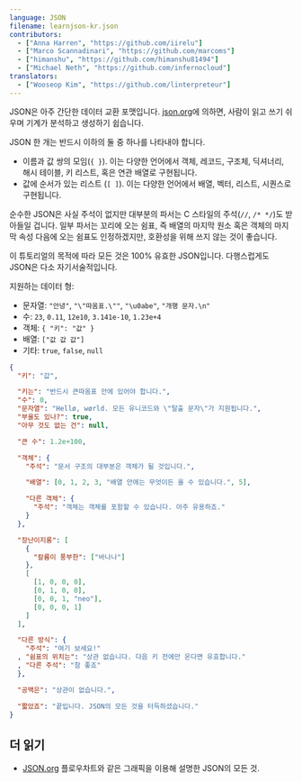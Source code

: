 ```yaml
---
language: JSON
filename: learnjson-kr.json
contributors:
  - ["Anna Harren", "https://github.com/iirelu"]
  - ["Marco Scannadinari", "https://github.com/marcoms"]
  - ["himanshu", "https://github.com/himanshu81494"]
  - ["Michael Neth", "https://github.com/infernocloud"]
translators:
  - ["Wooseop Kim", "https://github.com/linterpreteur"]
---
```


JSON은 아주 간단한 데이터 교환 포맷입니다. [json.org](http://json.org/json-ko.html)에 의하면, 사람이 읽고 쓰기 쉬우며 기계가 분석하고 생성하기 쉽습니다.

JSON 한 개는 반드시 이하의 둘 중 하나를 나타내야 합니다.
* 이름과 값 쌍의 모임(`{ }`). 이는 다양한 언어에서 객체, 레코드, 구조체, 딕셔너리, 해시 테이블, 키 리스트, 혹은 연관 배열로 구현됩니다.
* 값에 순서가 있는 리스트 (`[ ]`). 이는 다양한 언어에서 배열, 벡터, 리스트, 시퀀스로 구현됩니다.

순수한 JSON은 사실 주석이 없지만 대부분의 파서는 C 스타일의 주석(`//`, `/* */`)도 받아들일 겁니다. 일부 파서는 꼬리에 오는 쉼표, 즉 배열의 마지막 원소 혹은 객체의 마지막 속성 다음에 오는 쉼표도 인정하겠지만, 호환성을 위해 쓰지 않는 것이 좋습니다.

이 튜토리얼의 목적에 따라 모든 것은 100% 유효한 JSON입니다. 다행스럽게도 JSON은 다소 자기서술적입니다.

지원하는 데이터 형:

* 문자열: `"안녕"`, `"\"따옴표.\""`, `"\u0abe"`, `"개행 문자.\n"`
* 수: `23`, `0.11`, `12e10`, `3.141e-10`, `1.23e+4`
* 객체: `{ "키": "값" }`
* 배열: `["값 값 값"]`
* 기타: `true`, `false`, `null`

```json
{
  "키": "값",

  "키는": "반드시 큰따옴표 안에 있어야 합니다.",
  "수": 0,
  "문자열": "Hellø, wørld. 모든 유니코드와 \"탈출 문자\"가 지원됩니다.",
  "부울도 있나?": true,
  "아무 것도 없는 건": null,

  "큰 수": 1.2e+100,

  "객체": {
    "주석": "문서 구조의 대부분은 객체가 될 것입니다.",

    "배열": [0, 1, 2, 3, "배열 안에는 무엇이든 올 수 있습니다.", 5],

    "다른 객체": {
      "주석": "객체는 객체를 포함할 수 있습니다. 아주 유용하죠."
    }
  },

  "장난이지롱": [
    {
      "칼륨이 풍부한": ["바나나"]
    },
    [
      [1, 0, 0, 0],
      [0, 1, 0, 0],
      [0, 0, 1, "neo"],
      [0, 0, 0, 1]
    ]
  ],

  "다른 방식": {
    "주석": "여기 보세요!"
  , "쉼표의 위치는": "상관 없습니다. 다음 키 전에만 온다면 유효합니다."
  , "다른 주석": "참 좋죠"
  },

  "공백은": "상관이 없습니다.",

  "짧았죠": "끝입니다. JSON의 모든 것을 터득하셨습니다."
}
```

## 더 읽기

* [JSON.org](http://json.org/json-ko.html) 플로우차트와 같은 그래픽을 이용해 설명한 JSON의 모든 것.
